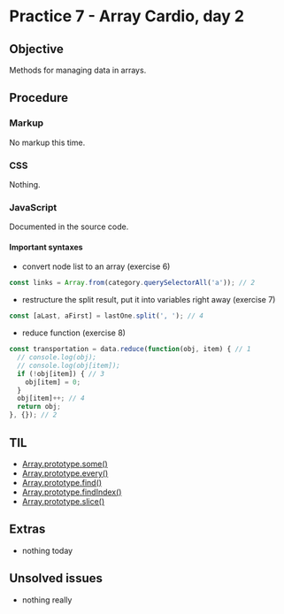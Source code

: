 # Practice 7 - Array Cardio, day 2

## Objective
Methods for managing data in arrays.

## Procedure

### Markup
No markup this time.

### CSS
Nothing.

### JavaScript
Documented in the source code.

#### Important syntaxes
- convert node list to an array (exercise 6)
``` js
const links = Array.from(category.querySelectorAll('a')); // 2
```

- restructure the split result, put it into variables right away (exercise 7)
``` js
const [aLast, aFirst] = lastOne.split(', '); // 4
```

- reduce function (exercise 8)
``` js
const transportation = data.reduce(function(obj, item) { // 1
  // console.log(obj);
  // console.log(obj[item]);
  if (!obj[item]) { // 3
    obj[item] = 0;
  }
  obj[item]++; // 4
  return obj;
}, {}); // 2
```

## TIL
- [Array.prototype.some()](https://developer.mozilla.org/en-US/docs/Web/JavaScript/Reference/Global_Objects/Array/some?v=control)
- [Array.prototype.every()](https://developer.mozilla.org/en-US/docs/Web/JavaScript/Reference/Global_Objects/Array/every?v=control)
- [Array.prototype.find()](https://developer.mozilla.org/en-US/docs/Web/JavaScript/Reference/Global_Objects/Array/find?v=control)
- [Array.prototype.findIndex()](https://developer.mozilla.org/en-US/docs/Web/JavaScript/Reference/Global_Objects/Array/findIndex?v=control)
- [Array.prototype.slice()](https://developer.mozilla.org/en-US/docs/Web/JavaScript/Reference/Global_Objects/Array/slice?v=control)

## Extras
- nothing today

## Unsolved issues
- nothing really